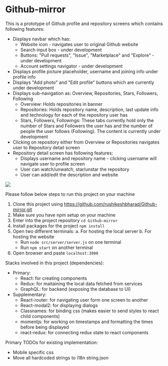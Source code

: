 # Github-mirror

This is a prototype of Github profile and repository screens which contains following features:
- Displays navbar which has:
  - Website icon - navigates user to original Github website
  - Search input box - under development
  - Buttons: "Pull requests", "Issue", "Marketplace" and "Explore" - under development
  - Account settings navigator - under development
- Displays profile picture placeholder, username and joining info under profile info
- Displays "Add photo" and "Edit profile" buttons which are currently under development
- Displays sub-navigation as: Overview, Repositories, Stars, Followers, Following
  - Overview: Holds repositories in banner
  - Repositories: Holds repository name, description, last update info and technology for each of the repository user has
  - Stars, Followers, Followings: These tabs currently hold only the number of Stars and Followers the user has and the number of people the user follows (Following). The content is currently under development
- Clicking on repository either from Overview or Repositories navigates user to Repository detail screen
- Repository detail screen has following features:
  - Displays username and repository name - clicking username will navigate user to profile screen
  - User can watch/unwatch, star/unstar the repository
  - User can add/edit the description and website

<img src="https://media.giphy.com/media/9Y3KnYujYskaGM4TC0/giphy.gif"></img>

Please follow below steps to run this project on your machine
1. Clone this project using https://github.com/rushikeshbharad/Github-mirror.git
2. Make sure you have npm setup on your machine
3. Enter into the project repository `cd Github-mirror`
4. Install packages for the project `npm install`
5. Open two different terminals: a. For hosting the local server b. For hosting the website
   - Run `node src/server/server.js` on one terminal
   - Run `npm start` on another terminal
6. Open browser and paste `localhost:3000`

Stacks involved in this project (dependencies):
- Primary:
  - React: for creating components
  - Redux: for maitaining the local data fetched from services
  - GraphQL: for backend (exposing the database to UI)
- Supplementary:
  - React-router: for navigating user form one screen to another
  - React-modal2: for displaying dialogs
  - Classnames: for binding css (makes easier to send styles to react child components)
  - momentjs: for working on timestamps and formatting the times before being displayed
  - react-redux: for connecting redux state to react components

Primary TODOs for existing implementation:
- Mobile specific css
- Move all hardcoded strings to i18n string.json
